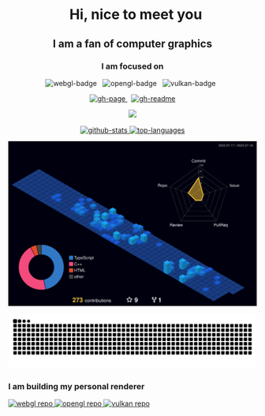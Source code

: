 <div align="center">
  <h1>
    &nbsp;
    <b>Hi, nice to meet you</b>
  </h1>
  <h2>
    <span>I am a fan of computer graphics</span>
  </h2>

  ### I am focused on

  ![webgl-badge] &nbsp;
  ![opengl-badge] &nbsp;
  ![vulkan-badge] &nbsp;

  [ ![gh-page][gh-page-badge] ][gh-page-link] &nbsp;
  [ ![gh-readme][gh-readme-badge] ][gh-readme-link]
</div>

<p align="center">
  <a href="https://skillicons.dev">
    <img src="https://skillicons.dev/icons?i=js,ts,html,css,cs,cpp,cmake,git,react,redux,sass,svg,threejs,vscode,webpack&theme=dark" />
  </a>
</p>

<p align="center">
    <a 
    target="_blank" 
    title="open repo → 'github-readme-stats'" 
    href="https://github.com/Eric-Schecter/github-readme-stats#readme">
  <img 
    height="165" 
    alt="github-stats" 
    src="https://github-readme-stats.vercel.app/api?username=Eric-Schecter&theme=tokyonight&count_private=true&show_icons=true" 
  /> 
  <img 
    height="165" 
    alt="top-languages" 
    src="https://github-readme-stats.vercel.app/api/top-langs/?username=Eric-Schecter&theme=tokyonight&layout=compact" 
  />
  </a>
</p>

![](./profile-3d-contrib/profile-night-view.svg)

![Snake animation](https://github.com/Eric-Schecter/Eric-Schecter/blob/output/github-contribution-grid-snake-dark.svg)

### I am building my personal renderer

<div>
<a
target="_blank"
href="https://github.com/Eric-Schecter/webgl-renderer"
>
<img
height="80"
alt="webgl repo"
src="https://github-readme-stats.vercel.app/api/pin/?username=eric-schecter&repo=webgl-renderer"
/>
</a>
<a
target="_blank"
href="https://github.com/Eric-Schecter/opengl-renderer"
>
<img
height="80"
alt="opengl repo"
src="https://github-readme-stats.vercel.app/api/pin/?username=eric-schecter&repo=opengl-renderer"
/>
</a>
<a
target="_blank"
href="https://github.com/Eric-Schecter/vulkan-renderer"
>
<img
height="80"
alt="vulkan repo"
src="https://github-readme-stats.vercel.app/api/pin/?username=eric-schecter&repo=vulkan-renderer"
/>
</a>
</div>

<!-- github -->

[gh-page-link]: https://eric-schecter.github.io/blog
[gh-readme-link]: https://github.com/eric-schecter/eric-schecter
[gh-page-badge]: https://img.shields.io/badge/GH_PAGE-222222?labelColor=333333&logoColor=FFF&style=flat&logo=github
[gh-readme-badge]: https://img.shields.io/badge/GH_README-222222?labelColor=333333&logoColor=FFF&style=flat&logo=github

<!-- WebGL -->

[webgl-badge]: https://img.shields.io/badge/WebGL-990000?style=for-the-badge&logoColor=FFF&logo=webgl

<!-- OpenGL -->

[opengl-badge]: https://img.shields.io/badge/OpenGL-%23FFFFFF.svg?style=for-the-badge&logo=opengl

<!-- Vulkan -->

[vulkan-badge]: https://img.shields.io/badge/vulkan-%23AC162C.svg?&style=for-the-badge&logo=vulkan&logoColor=white
